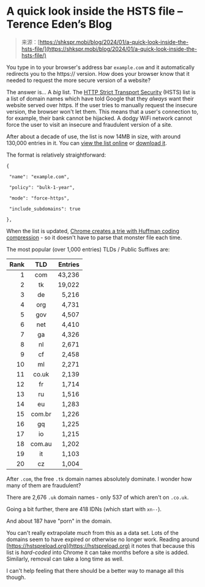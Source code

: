 <!--yml
category: 未分类
date: 2024-05-27 14:30:34
-->

# A quick look inside the HSTS file – Terence Eden’s Blog

> 来源：[https://shkspr.mobi/blog/2024/01/a-quick-look-inside-the-hsts-file/](https://shkspr.mobi/blog/2024/01/a-quick-look-inside-the-hsts-file/)

You type in to your browser's address bar `example.com` and it automatically redirects you to the https:// version. How does your browser know that it needed to request the more secure version of a website?

The answer is... A *big* list. The [HTTP Strict Transport Security](https://en.wikipedia.org/wiki/HTTP_Strict_Transport_Security) (HSTS) list is a list of domain names which have told Google that they *always* want their website served over https. If the user tries to manually request the insecure version, the browser won't let them. This means that a user's connection to, for example, their bank cannot be hijacked. A dodgy WiFi network cannot force the user to visit an insecure and fraudulent version of a site.

After about a decade of use, the list is now 14MB in size, with around 130,000 entries in it. You can [view the list online](https://source.chromium.org/chromium/chromium/src/+/main:net/http/transport_security_state_static.json) or [download it](https://chromium.googlesource.com/chromium/src/net/+/refs/heads/main/http).

The format is relatively straightforward:

```
{

 "name": "example.com",

 "policy": "bulk-1-year",

 "mode": "force-https",

 "include_subdomains": true 

},
```

When the list is updated, [Chrome creates a trie with Huffman coding compression](https://source.chromium.org/chromium/chromium/src/+/main:net/tools/transport_security_state_generator/README.md?q=transport_security_state_static.json&ss=chromium%2Fchromium%2Fsrc&start=11) - so it doesn't have to parse that monster file each time.

The most popular (over 1,000 entries) TLDs / Public Suffixes are:

| Rank | TLD | Entries |
| --: | :-: | --: |
| 1 | com | 43,236 |
| 2 | tk | 19,022 |
| 3 | de | 5,216 |
| 4 | org | 4,731 |
| 5 | gov | 4,507 |
| 6 | net | 4,410 |
| 7 | ga | 4,326 |
| 8 | nl | 2,671 |
| 9 | cf | 2,458 |
| 10 | ml | 2,271 |
| 11 | co.uk | 2,139 |
| 12 | fr | 1,714 |
| 13 | ru | 1,516 |
| 14 | eu | 1,283 |
| 15 | com.br | 1,226 |
| 16 | gq | 1,225 |
| 17 | io | 1,215 |
| 18 | com.au | 1,202 |
| 19 | it | 1,103 |
| 20 | cz | 1,004 |

After `.com`, the free `.tk` domain names absolutely dominate. I wonder how many of them are fraudulent?

There are 2,676 `.uk` domain names - only 537 of which aren't on `.co.uk`.

Going a bit further, there are 418 IDNs (which start with `xn--`).

And about 187 have "porn" in the domain.

You can't really extrapolate *much* from this as a data set. Lots of the domains seem to have expired or otherwise no longer work. Reading around [https://hstspreload.org](https://hstspreload.org) it notes that because this list is *hard-coded* into Chrome it can take months before a site is added. Similarly, removal can take a long time as well.

I can't help feeling that there should be a better way to manage all this though.